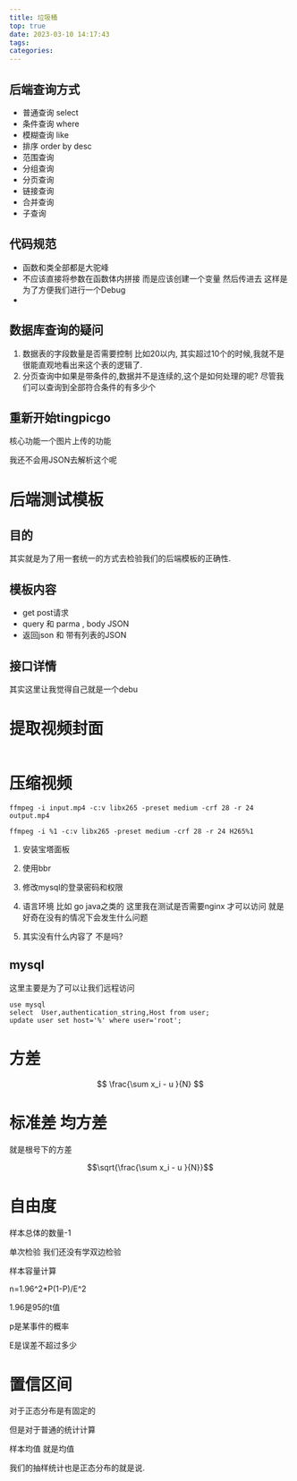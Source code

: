 ```yaml
---
title: 垃圾桶
top: true
date: 2023-03-10 14:17:43
tags:
categories:
---
```


## 后端查询方式

* 普通查询 select
* 条件查询 where
* 模糊查询 like
* 排序 order by desc 
* 范围查询
* 分组查询 
* 分页查询
* 链接查询
* 合并查询
* 子查询

## 代码规范

* 函数和类全部都是大驼峰
* 不应该直接将参数在函数体内拼接 而是应该创建一个变量 然后传进去 这样是为了方便我们进行一个Debug
* 



## 数据库查询的疑问

1. 数据表的字段数量是否需要控制 比如20以内, 其实超过10个的时候,我就不是很能直观地看出来这个表的逻辑了.
2. 分页查询中如果是带条件的,数据并不是连续的,这个是如何处理的呢? 尽管我们可以查询到全部符合条件的有多少个

## 重新开始tingpicgo

核心功能一个图片上传的功能

我还不会用JSON去解析这个呢



















# 后端测试模板

## 目的

其实就是为了用一套统一的方式去检验我们的后端模板的正确性.

## 模板内容

* get post请求
* query 和 parma , body JSON
* 返回json 和 带有列表的JSON

## 接口详情

其实这里让我觉得自己就是一个debu



# 提取视频封面

```go

```

# 压缩视频

```shell
ffmpeg -i input.mp4 -c:v libx265 -preset medium -crf 28 -r 24 output.mp4

```

```shell
ffmpeg -i %1 -c:v libx265 -preset medium -crf 28 -r 24 H265%1
```







1. 安装宝塔面板
2. 使用bbr 

2. 修改mysql的登录密码和权限
3. 语言环境 比如 go java之类的 这里我在测试是否需要nginx 才可以访问 就是好奇在没有的情况下会发生什么问题
4. 其实没有什么内容了 不是吗?

## mysql

这里主要是为了可以让我们远程访问

```
use mysql
select  User,authentication_string,Host from user;
update user set host='%' where user='root';
```





# 方差

$$
\frac{\sum x_i - u }{N}
$$



# 标准差 均方差

就是根号下的方差 

$$\sqrt{\frac{\sum x_i - u }{N}}$$



# 自由度

样本总体的数量-1

单次检验 我们还没有学双边检验



样本容量计算

n=1.96^2*P(1-P)/E^2

1.96是95的t值

p是某事件的概率

E是误差不超过多少

# 置信区间

对于正态分布是有固定的

但是对于普通的统计计算

样本均值 就是均值

我们的抽样统计也是正态分布的就是说.

